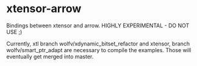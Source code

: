 # xtensor-arrow

Bindings between xtensor and arrow. HIGHLY EXPERIMENTAL - DO NOT USE ;)

Currently, xtl branch wolfv/xdynamic_bitset_refactor
and xtensor, branch wolfv/smart_ptr_adapt are necessary to compile the examples. Those will eventually get merged into master.
